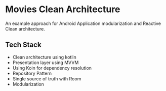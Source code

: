 # Movies Clean Architecture

An example approach for Android Application modularization and Reactive Clean architecture.


## Tech Stack

- Clean architecture using kotlin
- Presentation layer using MVVM
- Using Koin for dependency resolution
- Repository Pattern
- Single source of truth with Room
- Modularization

